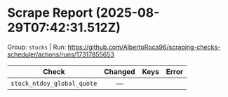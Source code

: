 # Scrape Report (2025-08-29T07:42:31.512Z)

Group: `stocks`  |  Run: https://github.com/AlbertoRoca96/scraping-checks-scheduler/actions/runs/17317855653

| Check | Changed | Keys | Error |
|---|:---:|:--|:--|
| `stock_ntdoy_global_quote` | — |  |  |
